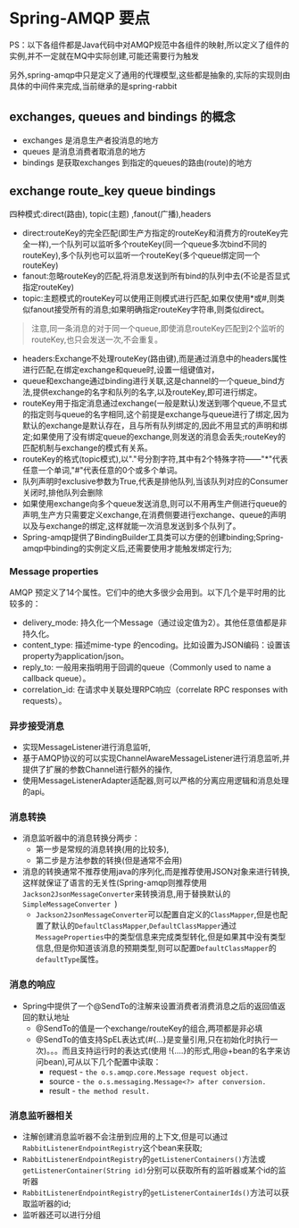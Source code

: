 # Spring-AMQP 要点
PS：以下各组件都是Java代码中对AMQP规范中各组件的映射,所以定义了组件的实例,并不一定就在MQ中实际创建,可能还需要行为触发

另外,spring-amqp中只是定义了通用的代理模型,这些都是抽象的,实际的实现则由具体的中间件来完成,当前继承的是spring-rabbit
## exchanges, queues and bindings 的概念
- exchanges 是消息生产者投消息的地方
- queues 是消息消费者取消息的地方
- bindings 是获取exchanges 到指定的queues的路由(route)的地方

## exchange route_key queue bindings
四种模式:direct(路由), topic(主题) ,fanout(广播),headers
- direct:routeKey的完全匹配(即生产方指定的routeKey和消费方的routeKey完全一样),一个队列可以监听多个routeKey(同一个queue多次bind不同的routeKey),多个队列也可以监听一个routeKey(多个queue绑定同一个routeKey)
- fanout:忽略routeKey的匹配,将消息发送到所有bind的队列中去(不论是否显式指定routeKey)
- topic:主题模式的routeKey可以使用正则模式进行匹配,如果仅使用*或#,则类似fanout接受所有的消息;如果明确指定routeKey字符串,则类似direct。
>注意,同一条消息的对于同一个queue,即使消息routeKey匹配到2个监听的routeKey,也只会发送一次,不会重复。
- headers:Exchange不处理routeKey(路由键),而是通过消息中的headers属性进行匹配,在绑定exchange和queue时,设置一组键值对，
- queue和exchange通过binding进行关联,这是channel的一个queue_bind方法,提供exchange的名字和队列的名字,以及routeKey,即可进行绑定。
- routeKey用于指定消息通过exchange(一般是默认)发送到哪个queue,不显式的指定则与queue的名字相同,这个前提是exchange与queue进行了绑定,因为默认的exchange是默认存在，且与所有队列绑定的,因此不用显式的声明和绑定;如果使用了没有绑定queue的exchange,则发送的消息会丢失;routeKey的匹配机制与exchange的模式有关系。
- routeKey的格式(topic模式),以"."号分割字符,其中有2个特殊字符——"*"代表任意一个单词,"#"代表任意的0个或多个单词。
- 队列声明时exclusive参数为True,代表是排他队列,当该队列对应的Consumer关闭时,排他队列会删除
- 如果使用exchange向多个queue发送消息,则可以不用再生产侧进行queue的声明,生产方只需要定义exchange,在消费侧要进行exchange、queue的声明以及与exchange的绑定,这样就能一次消息发送到多个队列了。
- Spring-amqp提供了BindingBuilder工具类可以方便的创建binding;Spring-amqp中binding的实例定义后,还需要使用才能触发绑定行为;
### Message properties
AMQP 预定义了14个属性。它们中的绝大多很少会用到。以下几个是平时用的比较多的：
- delivery_mode: 持久化一个Message（通过设定值为2）。其他任意值都是非持久化。
- content_type: 描述mime-type 的encoding。比如设置为JSON编码：设置该property为application/json。
- reply_to: 一般用来指明用于回调的queue（Commonly used to name a callback queue）。
- correlation_id: 在请求中关联处理RPC响应（correlate RPC responses with requests）。

### 异步接受消息
- 实现MessageListener进行消息监听,
- 基于AMQP协议的可以实现ChannelAwareMessageListener进行消息监听,并提供了扩展的参数Channel进行额外的操作,
- 使用MessageListenerAdapter适配器,则可以严格的分离应用逻辑和消息处理的api。

### 消息转换
- 消息监听器中的消息转换分两步：
    - 第一步是常规的消息转换(用的比较多),
    - 第二步是方法参数的转换(但是通常不会用)
- 消息的转换通常不推荐使用java的序列化,而是推荐使用JSON对象来进行转换,这样就保证了语言的无关性(Spring-amqp则推荐使用```Jackson2JsonMessageConverter```来转换消息,用于替换默认的```SimpleMessageConverter ```)
    - ```Jackson2JsonMessageConverter```可以配置自定义的```ClassMapper```,但是也配置了默认的```DefaultClassMapper```,```DefaultClassMapper```通过```MessageProperties```中的类型信息来完成类型转化,但是如果其中没有类型信息,但是你知道该消息的预期类型,则可以配置```DefaultClassMapper```的```defaultType```属性。

### 消息的响应
- Spring中提供了一个@SendTo的注解来设置消费者消费消息之后的返回值返回的默认地址
    - @SendTo的值是一个exchange/routeKey的组合,两项都是非必填
    - @SendTo的值支持SpEL表达式(#{...}是变量引用,只在初始化时执行一次)。。。而且支持运行时的表达式(使用 !{....}的形式,用@+bean的名字来访问bean),可从以下几个配置中读取：
        - request - ```the o.s.amqp.core.Message request object.```
        - source - ```the o.s.messaging.Message<?> after conversion.```
        - result - ```the method result.```

### 消息监听器相关
- 注解创建消息监听器不会注册到应用的上下文,但是可以通过```RabbitListenerEndpointRegistry```这个bean来获取;
- ```RabbitListenerEndpointRegistry```的```getListenerContainers()```方法或```getListenerContainer(String id)```分别可以获取所有的监听器或某个id的监听器
- ```RabbitListenerEndpointRegistry```的```getListenerContainerIds()```方法可以获取监听器的id;
- 监听器还可以进行分组
